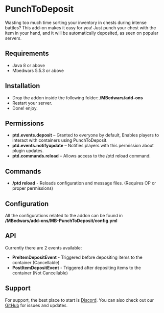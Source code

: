 
# PunchToDeposit
Wasting too much time sorting your inventory in chests during intense battles? This add-on makes it easy for you! Just punch your chest with the item in your hand, and it will be automatically deposited, as seen on popular servers.

## Requirements
- Java 8 or above
- Mbedwars 5.5.3 or above

## Installation
- Drop the addon inside the following folder: **/MBedwars/add-ons**
- Restart your server.
- Done! enjoy.

## Permissions
- **ptd.events.deposit** – Granted to everyone by default, Enables players to interact with containers using PunchToDeposit.
- **ptd.events.notifyupdate** – Notifies players with this permission about plugin updates.
- **ptd.commands.reload** – Allows access to the /ptd reload command.

## Commands
- **/ptd reload** - Reloads configuration and message files. (Requires OP or proper permissions)

## Configuration
All the configurations related to the addon can be found in **/MBedwars/add-ons/MB-PunchToDeposit/config.yml**

## API
Currently there are 2 events available:
- **PreItemDepositEvent** - Triggered before depositing items to the container (Cancellable)
- **PostItemDepositEvent** - Triggered after depositing items to the container (Not Cancellable)

## Support
For support, the best place to start is [Discord](https://discord.gg/vSuKz7dfve). You can also check out our [GitHub](https://github.com/Hosairis/MBedwars-PunchToDeposit) for issues and updates.

